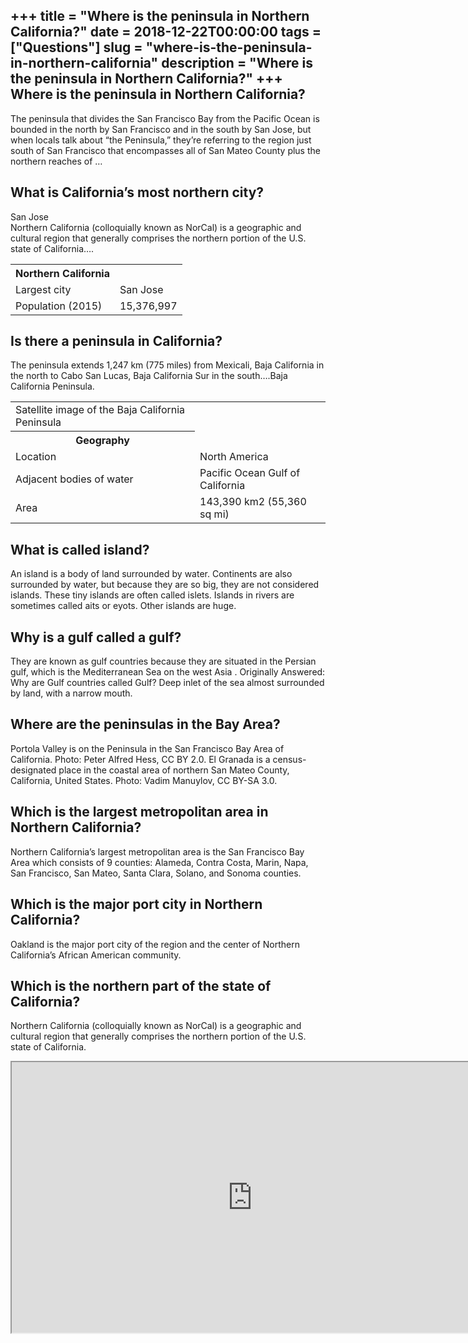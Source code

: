 +++
title = "Where is the peninsula in Northern California?"
date = 2018-12-22T00:00:00
tags = ["Questions"]
slug = "where-is-the-peninsula-in-northern-california"
description = "Where is the peninsula in Northern California?"
+++
Where is the peninsula in Northern California?
----------------------------------------------

The peninsula that divides the San Francisco Bay from the Pacific Ocean is bounded in the north by San Francisco and in the south by San Jose, but when locals talk about “the Peninsula,” they’re referring to the region just south of San Francisco that encompasses all of San Mateo County plus the northern reaches of …

What is California’s most northern city?
----------------------------------------

San Jose  
Northern California (colloquially known as NorCal) is a geographic and cultural region that generally comprises the northern portion of the U.S. state of California….

<table><tr><th>Northern California</th></tr><tr><td>Largest city</td><td>San Jose</td></tr><tr><td>Population (2015)</td><td>15,376,997</td></tr></table>

Is there a peninsula in California?
-----------------------------------

The peninsula extends 1,247 km (775 miles) from Mexicali, Baja California in the north to Cabo San Lucas, Baja California Sur in the south….Baja California Peninsula.

<table><tr><td>Satellite image of the Baja California Peninsula</td></tr><tr><th>Geography</th></tr><tr><td>Location</td><td>North America</td></tr><tr><td>Adjacent bodies of water</td><td>Pacific Ocean Gulf of California</td></tr><tr><td>Area</td><td>143,390 km2 (55,360 sq mi)</td></tr></table>

What is called island?
----------------------

An island is a body of land surrounded by water. Continents are also surrounded by water, but because they are so big, they are not considered islands. These tiny islands are often called islets. Islands in rivers are sometimes called aits or eyots. Other islands are huge.

Why is a gulf called a gulf?
----------------------------

They are known as gulf countries because they are situated in the Persian gulf, which is the Mediterranean Sea on the west Asia . Originally Answered: Why are Gulf countries called Gulf? Deep inlet of the sea almost surrounded by land, with a narrow mouth.

Where are the peninsulas in the Bay Area?
-----------------------------------------

Portola Valley is on the Peninsula in the San Francisco Bay Area of California. Photo: Peter Alfred Hess, CC BY 2.0. El Granada is a census-designated place in the coastal area of northern San Mateo County, California, United States. Photo: Vadim Manuylov, CC BY-SA 3.0.

Which is the largest metropolitan area in Northern California?
--------------------------------------------------------------

Northern California’s largest metropolitan area is the San Francisco Bay Area which consists of 9 counties: Alameda, Contra Costa, Marin, Napa, San Francisco, San Mateo, Santa Clara, Solano, and Sonoma counties.

Which is the major port city in Northern California?
----------------------------------------------------

Oakland is the major port city of the region and the center of Northern California’s African American community.

Which is the northern part of the state of California?
------------------------------------------------------

 Northern California (colloquially known as NorCal) is a geographic and cultural region that generally comprises the northern portion of the U.S. state of California.

<iframe allow="accelerometer; autoplay; clipboard-write; encrypted-media; gyroscope; picture-in-picture" allowfullscreen="" class="__youtube_prefs__  epyt-is-override  no-lazyload" data-no-lazy="1" data-origheight="433" data-origwidth="770" data-skipgform_ajax_framebjll="" height="433" id="_ytid_19713" loading="lazy" src="https://www.youtube.com/embed/zzaH9SWf7_A?enablejsapi=1&autoplay=0&cc_load_policy=0&cc_lang_pref=&iv_load_policy=1&loop=0&modestbranding=0&rel=1&fs=1&playsinline=0&autohide=2&theme=dark&color=red&controls=1&" title="YouTube player" width="770"></iframe>